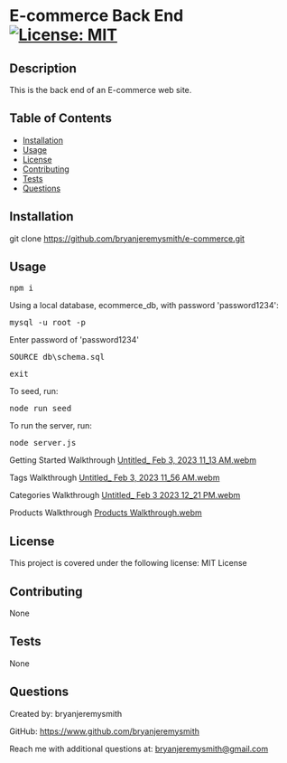 # E-commerce Back End [![License: MIT](https://img.shields.io/badge/License-MIT-yellow.svg)](https://opensource.org/licenses/MIT)

## Description

This is the back end of an E-commerce web site.

## Table of Contents

- [Installation](#installation)
- [Usage](#usage)
- [License](#license)
- [Contributing](#contributing)
- [Tests](#tests)
- [Questions](#questions)

## Installation

git clone https://github.com/bryanjeremysmith/e-commerce.git

## Usage

<pre>npm i</pre>

Using a local database, ecommerce_db, with password 'password1234':

<pre>mysql -u root -p</pre>

Enter password of 'password1234'

<pre>SOURCE db\schema.sql</pre>
<pre>exit</pre>

To seed, run:
<pre>node run seed</pre>

To run the server, run:

<pre>node server.js</pre>

Getting Started Walkthrough
[Untitled_ Feb 3, 2023 11_13 AM.webm](https://user-images.githubusercontent.com/113069298/216698654-99f291bd-a4f0-49c5-8921-af39b735074c.webm)

Tags Walkthrough
[Untitled_ Feb 3, 2023 11_56 AM.webm](https://user-images.githubusercontent.com/113069298/216698682-d73e76b7-1955-4a7e-b575-c0cd7c036f60.webm)

Categories Walkthrough
[Untitled_ Feb 3 2023 12_21 PM.webm](https://user-images.githubusercontent.com/113069298/216703224-de4b933e-baaa-4c23-817e-223a4445bc86.webm)

Products Walkthrough
[Products Walkthrough.webm](https://user-images.githubusercontent.com/113069298/216704977-9a18dcdb-420d-4d9c-aa46-422ceb5f400d.webm)

## License 

This project is covered under the following license: MIT License

## Contributing

None

## Tests

None

## Questions

Created by: bryanjeremysmith

GitHub: https://www.github.com/bryanjeremysmith

Reach me with additional questions at: bryanjeremysmith@gmail.com
